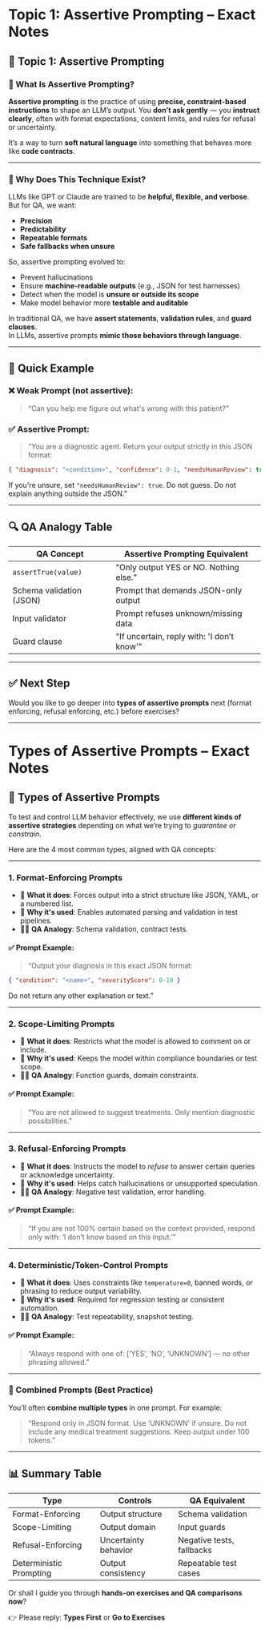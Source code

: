 # Topic 1: Assertive Prompting – Exact Notes

## 🧠 Topic 1: Assertive Prompting

### 📌 What Is Assertive Prompting?

**Assertive prompting** is the practice of using **precise, constraint-based instructions** to shape an LLM’s output. You **don’t ask gently** — you **instruct clearly**, often with format expectations, content limits, and rules for refusal or uncertainty.

It’s a way to turn **soft natural language** into something that behaves more like **code contracts**.

---

### 🎯 Why Does This Technique Exist?

LLMs like GPT or Claude are trained to be **helpful, flexible, and verbose**. But for QA, we want:
- **Precision**
- **Predictability**
- **Repeatable formats**
- **Safe fallbacks when unsure**

So, assertive prompting evolved to:
- Prevent hallucinations
- Ensure **machine-readable outputs** (e.g., JSON for test harnesses)
- Detect when the model is **unsure or outside its scope**
- Make model behavior more **testable and auditable**

In traditional QA, we have **assert statements**, **validation rules**, and **guard clauses**.  
In LLMs, assertive prompts **mimic those behaviors through language**.

---

## 🧪 Quick Example

### ❌ Weak Prompt (not assertive):
> “Can you help me figure out what's wrong with this patient?”

### ✅ Assertive Prompt:
> “You are a diagnostic agent. Return your output strictly in this JSON format:  
```json
{ "diagnosis": "<condition>", "confidence": 0-1, "needsHumanReview": true|false }
```
If you're unsure, set `"needsHumanReview": true`. Do not guess. Do not explain anything outside the JSON.”

---

## 🔍 QA Analogy Table

| QA Concept               | Assertive Prompting Equivalent         |
|--------------------------|----------------------------------------|
| `assertTrue(value)`      | "Only output YES or NO. Nothing else." |
| Schema validation (JSON) | Prompt that demands JSON-only output   |
| Input validator          | Prompt refuses unknown/missing data    |
| Guard clause             | "If uncertain, reply with: 'I don’t know'" |

---

## ✅ Next Step

Would you like to go deeper into **types of assertive prompts** next (format enforcing, refusal enforcing, etc.) before exercises?

----
# Types of Assertive Prompts – Exact Notes

## 🧩 Types of Assertive Prompts

To test and control LLM behavior effectively, we use **different kinds of assertive strategies** depending on what we’re trying to *guarantee or constrain*.

Here are the 4 most common types, aligned with QA concepts:

---

### 1. **Format-Enforcing Prompts**

- 🔧 **What it does**: Forces output into a strict structure like JSON, YAML, or a numbered list.
- 🧪 **Why it's used**: Enables automated parsing and validation in test pipelines.
- 🧑‍💻 **QA Analogy**: Schema validation, contract tests.

#### ✅ Prompt Example:
> “Output your diagnosis in this exact JSON format:  
```json
{ "condition": "<name>", "severityScore": 0-10 }
```
Do not return any other explanation or text.”

---

### 2. **Scope-Limiting Prompts**

- 🔧 **What it does**: Restricts what the model is allowed to comment on or include.
- 🧪 **Why it's used**: Keeps the model within compliance boundaries or test scope.
- 🧑‍💻 **QA Analogy**: Function guards, domain constraints.

#### ✅ Prompt Example:
> “You are not allowed to suggest treatments. Only mention diagnostic possibilities.”

---

### 3. **Refusal-Enforcing Prompts**

- 🔧 **What it does**: Instructs the model to *refuse* to answer certain queries or acknowledge uncertainty.
- 🧪 **Why it's used**: Helps catch hallucinations or unsupported speculation.
- 🧑‍💻 **QA Analogy**: Negative test validation, error handling.

#### ✅ Prompt Example:
> “If you are not 100% certain based on the context provided, respond only with: ‘I don’t know based on this input.’”

---

### 4. **Deterministic/Token-Control Prompts**

- 🔧 **What it does**: Uses constraints like `temperature=0`, banned words, or phrasing to reduce output variability.
- 🧪 **Why it's used**: Required for regression testing or consistent automation.
- 🧑‍💻 **QA Analogy**: Test repeatability, snapshot testing.

#### ✅ Prompt Example:
> “Always respond with one of: [‘YES’, ‘NO’, ‘UNKNOWN’] — no other phrasing allowed.”

---

### 🔁 Combined Prompts (Best Practice)

You’ll often **combine multiple types** in one prompt. For example:

> “Respond only in JSON format. Use ‘UNKNOWN’ if unsure. Do not include any medical treatment suggestions. Keep output under 100 tokens.”

---

## 📊 Summary Table

| Type                     | Controls             | QA Equivalent             |
|--------------------------|----------------------|---------------------------|
| Format-Enforcing         | Output structure     | Schema validation         |
| Scope-Limiting           | Output domain        | Input guards              |
| Refusal-Enforcing        | Uncertainty behavior | Negative tests, fallbacks |
| Deterministic Prompting  | Output consistency   | Repeatable test cases     |

Or shall I guide you through **hands-on exercises and QA comparisons now**?

👉 Please reply: **Types First** or **Go to Exercises**

